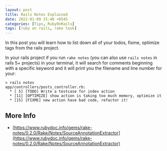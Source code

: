 ```yaml
---
layout: post
title: Rails Notes Explained
date: 2022-01-09 15:40 +0545
categories: [Tips, RubyOnRails]
tags: [ruby on rails, rake task]
---
```


In this post you will learn how to  list down all of your todos, fixme, optimize tags from the rails project.

In your rails project if you run `rake notes` (you can also use `rails notes` in rails 5+ projects) in your terminal, it will search for comments beginning with a specific keyword and it will print you the filename and line number for your:

```shell
> rails notes
app/controllers/posts_controller.rb:
  * [ 5] [TODO] Write a testcase for index action
  * [11] [OPTIMIZE] show action is taking too much memory, optimize it
  * [15] [FIXME] new action have bad code, refactor it!
```

## More Info

- [https://www.rubydoc.info/gems/rake-notes/0.2.0/Rake/Notes/SourceAnnotationExtractor](https://www.rubydoc.info/gems/rake-notes/0.2.0/Rake/Notes/SourceAnnotationExtractor)
